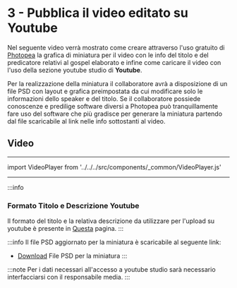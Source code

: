 # 3 - Pubblica il video editato su Youtube

Nel seguente video verrà mostrato come creare attraverso l'uso gratuito di [Photopea](https://www.photopea.com/)  la grafica di miniatura per il video con le info del titolo e del predicatore relativi al gospel elaborato e infine come caricare il video con l'uso della sezione youtube studio di **Youtube**.

Per la realizzazione della miniatura il collaboratore avrà a disposizione di un file PSD con layout e grafica preimpostata da cui modificare solo le informazioni dello speaker e del titolo.
Se il collaboratore possiede conoscenze e predilige software diversi a Photopea può tranquillamente fare uso del software che più gradisce per generare la miniatura partendo dal file scaricabile al link nelle info sottostanti al video.

## Video
---

import VideoPlayer from '../../../src/components/_common/VideoPlayer.js'

<VideoPlayer url='https://youtu.be/kdbz0fA5k0E'/>

---

:::info
### Formato Titolo e Descrizione Youtube
Il formato del titolo e la relativa descrizione da utilizzare per l'upload su youtube è presente in [Questa](../Utilit%C3%A0/Titolo%20e%20Descrizione%20YouTube.md) pagina.
:::

:::info
Il file PSD  aggiornato per la miniatura è scaricabile al seguente link:

- [Download](https://drive.google.com/drive/folders/1zdrups0Sn5FA9plyd3HclC6FRB7YJRfQ?usp=share_link)  File PSD per la miniatura
:::


:::note
Per i dati necessari all'accesso a youtube studio sarà necessario interfacciarsi con il responsabile media.
:::

